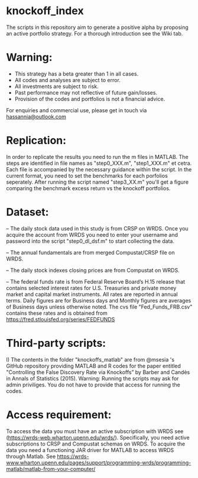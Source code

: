 # knockoff_index

The scripts in this repository aim to generate a positive alpha by proposing an active portfolio strategy. For a thorough introduction see the Wiki tab.

# Warning: 
* This strategy has a beta greater than 1 in all cases.
* All codes and analyses are subject to error.
* All investments are subject to risk. 
* Past performance may not reflective of future gain/losses.
* Provision of the codes and portfolios is not a financial advice.

For enquiries and commercial use, please get in touch via hassannia@outlook.com 

# Replication:

In order to replicate the results you need to run the m files in MATLAB. The steps are identified in file names as "step0_XXX.m", "step1_XXX.m" et cetra. Each file is accompanied by the necessary guidance within the script. In the current format, you need to set the benchmarks for each porfolios seperately. After running the script named "step3_XX.m" you'll get a figure comparing the benchmark excess return vs the knockoff portfolios. 

# Dataset:

– The daily stock data used in this study is from CRSP on WRDS. Once you acquire the account from WRDS you need to enter your username and password into the script "step0_dl_dsf.m" to start collecting the data. 

– The annual fundamentals are from merged Compustat/CRSP file on WRDS. 

– The daily stock indexes closing prices are from Compustat on WRDS. 

– The federal funds rate is from Federal Reserve Board’s H.15 release that contains selected interest rates for U.S. Treasuries and private money market and capital market instruments. All rates are reported in annual terms. Daily figures are for Business days and Monthly figures are averages of Business days unless otherwise noted. The cvs file "Fed_Funds_FRB.csv" contains these rates and is obtained from  https://fred.stlouisfed.org/series/FEDFUNDS


# Third-party scripts: 

I) The contents in the folder "knockoffs_matlab" are from @msesia 's GitHub repository providing MATLAB and R codes for the paper entitled "Controlling the False Discovery Rate via Knockoffs” by Barber and  Candès in Annals of Statistics (2015). Warning: Running the scripts may ask for admin priviliges. You do not have to provide that access for running the codes. 

# Access requirement:
To access the data you must have an active subscription with WRDS see (https://wrds-web.wharton.upenn.edu/wrds/). Specifically, you need active subscriptions to CRSP and Compustat schemas on WRDS. To acquire the data you need a functioning JAR driver for MATLAB to access WRDS through Matlab. See https://wrds-www.wharton.upenn.edu/pages/support/programming-wrds/programming-matlab/matlab-from-your-computer/
